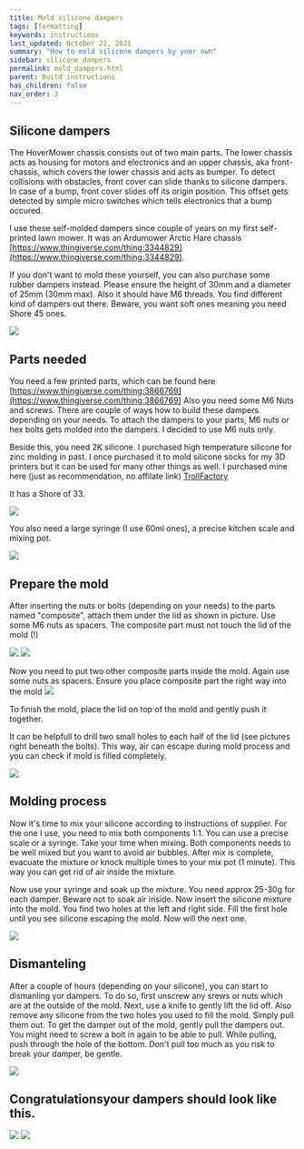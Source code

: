```yaml
---
title: Mold silicone dampers
tags: [formatting]
keywords: instructions
last_updated: October 22, 2021
summary: "How to mold silicone dampers by your own"
sidebar: silicone_dampers
permalink: mold_dampers.html
parent: Build instructions
has_children: false
nav_order: 3
---
```

## Silicone dampers
The HoverMower chassis consists out of two main parts. The lower chassis acts as housing for motors and electronics and an upper chassis, aka front-chassis, which
covers the lower chassis and acts as bumper. To detect collisions with obstacles, front cover can slide thanks to silicone dampers. In case of a bump, front cover 
slides off its origin position. This offset gets detected by simple micro switches which tells electronics that a bump occured.

I use these self-molded dampers since couple of years on my first self-printed lawn mower. It was an Ardumower Arctic Hare chassis [https://www.thingiverse.com/thing:3344829](https://www.thingiverse.com/thing:3344829).

If you don't want to mold these yourself, you can also purchase some rubber dampers instead. Please ensure the height of 30mm and a diameter of 25mm (30mm max). Also
it should have M6 threads. You find different kind of dampers out there. Beware, you want soft ones meaning you need Shore 45 ones.

![](/images/damper_1.jpg)

## Parts needed
You need a few printed parts, which can be found here [https://www.thingiverse.com/thing:3866769](https://www.thingiverse.com/thing:3866769)
Also you need some M6 Nuts and screws. There are couple of ways how to build these dampers depending on your needs. To attach the dampers to your parts, M6 nuts
or hex bolts gets molded into the dampers. I decided to use M6 nuts only.

Beside this, you need 2K silicone. I purchased high temperature silicone for zinc molding in past. I once purchased it to mold silicone socks for my 3D printers
but it can be used for many other things as well. I purchased mine here (just as recommendation, no affilate link) [TrollFactory](https://trollfactory.de/produkte/silikon-kautschuk/haertegrad-shore/mittel-shore-a26-45/7039/tfc-troll-factory-silikon-kautschuk-typ-3-hb-zinnguss-hitzebestaendig-rtv-1-1)

It has a Shore of 33.

![](/render/damper_parts.png)

You also need a large syringe (I use 60ml ones), a precise kitchen scale and mixing pot.

![](/images/damper_mold_1.png)

## Prepare the mold
After inserting the nuts or bolts (depending on your needs) to the parts named "composite", attach them under the lid as shown in picture.
Use some M6 nuts as spacers. The composite part must not touch the lid of the mold (!)

![](/images/damper_prepare_1.jpg)
![](/images/damper_prepare_2.jpg)

Now you need to put two other composite parts inside the mold. Again use some nuts as spacers. Ensure you place composite part the right way into the mold
![](/images/damper_prepare_3.jpg)

To finish the mold, place the lid on top of the mold and gently push it together.

It can be helpfull to drill two small holes to each half of the lid (see pictures right beneath the bolts). This way, air can escape during mold process and you can check if mold is filled completely.

![](/images/damper_prepare_4.jpg)

## Molding process
Now it's time to mix your silicone according to instructions of supplier. For the one I use, you need to mix both components 1:1. You can use a precise scale or a syringe.
Take your time when mixing. Both components needs to be well mixed but you want to avoid air bubbles. After mix is complete, evacuate the mixture or knock multiple times
to your mix pot (1 minute). This way you can get rid of air inside the mixture.

Now use your syringe and soak up the mixture. You need approx 25-30g for each damper. Beware not to soak air inside. Now insert the silicone mixture 
into the mold. You find two holes at the left and right side. Fill the first hole until you see silicone escaping the mold. Now will the next one.

![](/images/damper_mold_2.jpg)

## Dismanteling
After a couple of hours (depending on your silicone), you can start to dismanling yor dampers. To do so, first unscrew any srews or nuts which are at the outside of the mold.
Next, use a knife to gently lift the lid off. Also remove any silicone from the two holes you used to fill the mold. Simply pull them out.
To get the damper out of the mold, gently pull the dampers out. You might need to screw a bolt in again to be able to pull.
While pulling, push through the hole of the bottom. Don't pull too much as you risk to break your damper, be gentle.

![](/images/damper_mold_3.jpg)

## Congratulationsyour dampers should look like this.
![](/images/damper_1.jpg)
![](/images/damper_2.jpg)